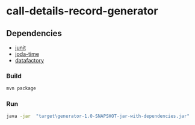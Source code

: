 # call-details-record-generator

## Dependencies

- [junit](https://mvnrepository.com/artifact/junit/junit)
- [joda-time](https://mvnrepository.com/artifact/joda-time/joda-time)
- [datafactory](https://mvnrepository.com/artifact/org.fluttercode.datafactory/datafactory)

### Build

```cmd
mvn package
```

### Run

```cmd
java -jar  "target\generator-1.0-SNAPSHOT-jar-with-dependencies.jar"
```

